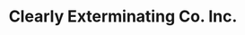 ---
title: "Clearly Exterminating Co. Inc."
url: /covington/clearly-exterminating-co-inc/
shop: Schädlingsbekämpfung
---